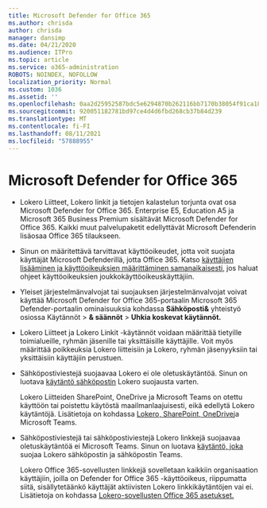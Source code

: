 ```yaml
---
title: Microsoft Defender for Office 365
ms.author: chrisda
author: chrisda
manager: dansimp
ms.date: 04/21/2020
ms.audience: ITPro
ms.topic: article
ms.service: o365-administration
ROBOTS: NOINDEX, NOFOLLOW
localization_priority: Normal
ms.custom: 1036
ms.assetid: ''
ms.openlocfilehash: 0aa2d25952587bdc5e6294870b262116bb7170b38054f91ca1807ebb940ac031
ms.sourcegitcommit: 920051182781bd97ce4d4d6fbd268cb37b84d239
ms.translationtype: MT
ms.contentlocale: fi-FI
ms.lasthandoff: 08/11/2021
ms.locfileid: "57888955"
---
```

# <a name="microsoft-defender-for-office-365"></a>Microsoft Defender for Office 365

- Lokero Liitteet, Lokero linkit ja tietojen kalastelun torjunta ovat osa Microsoft Defender for Office 365. Enterprise E5, Education A5 ja Microsoft 365 Business Premium sisältävät Microsoft Defender for Office 365. Kaikki muut palvelupaketit edellyttävät Microsoft Defenderin lisäosaa Office 365 tilaukseen.

- Sinun on määritettävä tarvittavat käyttöoikeudet, jotta voit suojata käyttäjät Microsoft Defenderillä, jotta Office 365. Katso [käyttäjien lisääminen ja käyttöoikeuksien määrittäminen samanaikaisesti,](https://docs.microsoft.com/microsoft-365/admin/add-users/add-users) jos haluat ohjeet käyttöoikeuksien joukkokäyttöoikeuskäyttäjiin.

- Yleiset järjestelmänvalvojat tai suojauksen järjestelmänvalvojat voivat käyttää Microsoft Defender for Office 365-portaalin Microsoft 365 Defender-portaalin ominaisuuksia kohdassa **Sähköposti&** yhteistyö osiossa Käytännöt \> **& säännöt** \> **Uhkia koskevat käytännöt.**

- Lokero Liitteet ja Lokero Linkit -käytännöt voidaan määrittää tietyille toimialueille, ryhmän jäsenille tai yksittäisille käyttäjille. Voit myös määrittää poikkeuksia Lokero liitteisiin ja Lokero, ryhmän jäsenyyksiin tai yksittäisiin käyttäjiin perustuen.

- Sähköpostiviestejä suojaavaa Lokero ei ole oletuskäytäntöä. Sinun on luotava [käytäntö sähköpostin](https://docs.microsoft.com/microsoft-365/security/office-365-security/set-up-safe-attachments-policies) Lokero suojausta varten.

  Lokero Liitteiden SharePoint, OneDrive ja Microsoft Teams on otettu käyttöön tai poistettu käytöstä maailmanlaajuisesti, eikä edellytä Lokero käytäntöjä. Lisätietoja on kohdassa [Lokero, SharePoint, OneDrive](https://docs.microsoft.com/microsoft-365/security/office-365-security/mdo-for-spo-odb-and-teams)ja Microsoft Teams.

- Sähköpostiviestejä tai sähköpostiviestejä Lokero linkkejä suojaavaa oletuskäytäntöä ei Microsoft Teams. Sinun on luotava [käytäntö, joka](https://docs.microsoft.com/microsoft-365/security/office-365-security/set-up-safe-links-policies) suojaa Lokero sähköpostin ja sähköpostin Teams.

  Lokero Office 365-sovellusten linkkejä sovelletaan kaikkiin organisaation käyttäjiin, joilla on Defender for Office 365 -käyttöoikeus, riippumatta siitä, sisällytetäänkö käyttäjät aktiivisten Lokero linkkikäytäntöjen vai ei. Lisätietoja on kohdassa [Lokero-sovellusten Office 365 asetukset.](https://docs.microsoft.com/microsoft-365/security/office-365-security/safe-links#safe-links-settings-for-office-365-apps)
